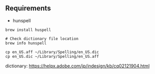 ## Requirements

* hunspell

```
brew install huspell

# Check dictionary file location
brew info hunspell

cp en_US.aff ~/Library/Spelling/en_US.dic
cp en_US.dic ~/Library/Spelling/en_US.aff
```

dictionary: https://helpx.adobe.com/jp/indesign/kb/cq02121904.html
